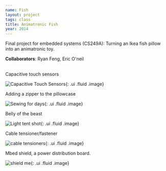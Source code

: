 ```yaml
---
name: Fish
layout: project 
tags: class 
title: Animatronic Fish
year: 2014 
---
```


Final project for embedded systems (CS249A): Turning an Ikea fish pillow into an animatronic toy. 

**Collaborators**: Ryan Feng, Eric O'neil


<script>
$(function() {
$('.ui.embed').embed({
  source      : 'vimeo',
  id          : '150573325',
  color       : 444444
}); 
});
</script>

<div class="ui embed"></div>
<br>
Capacitive touch sensors

![Capacitive Touch Sensors](https://farm8.staticflickr.com/7539/15413912583_d4a0f4af00_c.jpg){: .ui .fluid .image}

Adding a zipper to the pillowcase

![Sewing for days](https://farm9.staticflickr.com/8598/16031608671_fbd51d8930_c.jpg){: .ui .fluid .image}

Belly of the beast

![Light tent shot](https://farm9.staticflickr.com/8644/15855860579_be44937609_c.jpg){: .ui .fluid .image}


Cable tensioner/fastener

![cable tensioners](https://farm2.staticflickr.com/1499/24175538981_c13ed75629_c.jpg){: .ui .fluid .image}

Mbed shield, a power distribution board.

![shield me](https://farm8.staticflickr.com/7503/16032867182_6a216d33ea_c.jpg){: .ui .fluid .image}


